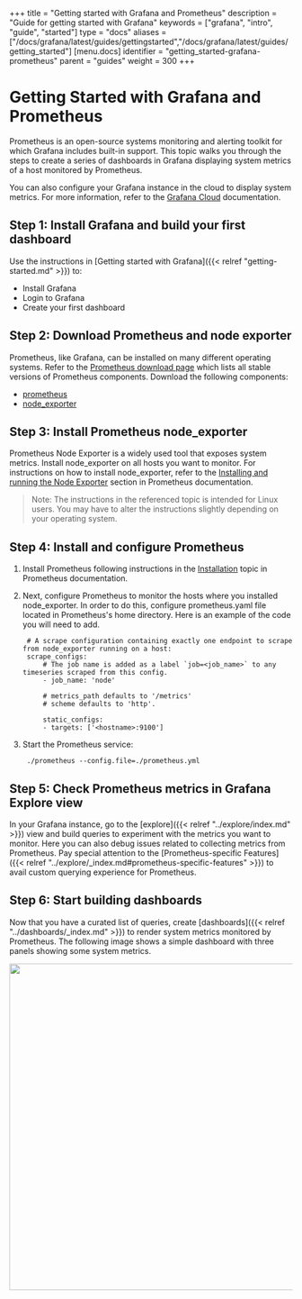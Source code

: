 +++
title = "Getting started with Grafana and Prometheus"
description = "Guide for getting started with Grafana"
keywords = ["grafana", "intro", "guide", "started"]
type = "docs"
aliases = ["/docs/grafana/latest/guides/gettingstarted","/docs/grafana/latest/guides/getting_started"]
[menu.docs]
identifier = "getting_started-grafana-prometheus"
parent = "guides"
weight = 300
+++

# Getting Started with Grafana and Prometheus

Prometheus is an open-source systems monitoring and alerting toolkit for which Grafana includes built-in support. This topic walks you through the steps to create a series of dashboards in Grafana displaying system metrics of a host monitored by Prometheus.

You can also configure your Grafana instance in the cloud to display system metrics. For more information, refer to the [Grafana Cloud](https://grafana.com/docs/grafana-cloud/) documentation.

## Step 1: Install Grafana and build your first dashboard

Use the instructions in [Getting started with Grafana]({{< relref "getting-started.md" >}}) to:
- Install Grafana
- Login to Grafana
- Create your first dashboard

## Step 2: Download Prometheus and node exporter

Prometheus, like Grafana, can be installed on many different operating systems. Refer to the [Prometheus download page](https://prometheus.io/download/) which lists all stable versions of Prometheus components. Download the following components:
 - [prometheus](https://prometheus.io/download/#prometheus)
 - [node_exporter](https://prometheus.io/download/#node_exporter)

## Step 3: Install Prometheus node_exporter

Prometheus Node Exporter is a widely used tool that exposes system metrics. Install node_exporter on all hosts you want to monitor. For instructions on how to install node_exporter, refer to the [Installing and running the Node Exporter](https://prometheus.io/docs/guides/node-exporter/#installing-and-running-the-node-exporter) section in Prometheus documentation.

>Note: The instructions in the referenced topic is intended for Linux users. You may have to alter the instructions slightly depending on your operating system.

## Step 4: Install and configure Prometheus

1. Install Prometheus following instructions in the [Installation](https://prometheus.io/docs/prometheus/latest/installation/) topic in Prometheus documentation.

1. Next, configure Prometheus to monitor the hosts where you installed node_exporter. In order to do this, configure prometheus.yaml file located in Prometheus's home directory. Here is an example of the code you will need to add.
   ```
    # A scrape configuration containing exactly one endpoint to scrape from node_exporter running on a host:
    scrape_configs:
        # The job name is added as a label `job=<job_name>` to any timeseries scraped from this config.
        - job_name: 'node'

        # metrics_path defaults to '/metrics'
        # scheme defaults to 'http'.

        static_configs:
        - targets: ['<hostname>:9100']
   ```

1. Start the Prometheus service:
   ```
    ./prometheus --config.file=./prometheus.yml
   ```

## Step 5: Check Prometheus metrics in Grafana Explore view

In your Grafana instance, go to the [explore]({{< relref "../explore/index.md" >}}) view and build queries to experiment with the metrics you want to monitor. Here you can also debug issues related to collecting metrics from Prometheus. Pay special attention to the [Prometheus-specific Features]({{< relref "../explore/_index.md#prometheus-specific-features" >}}) to avail custom querying experience for Prometheus.

## Step 6: Start building dashboards

Now that you have a curated list of queries, create [dashboards]({{< relref "../dashboards/_index.md" >}}) to render system metrics monitored by Prometheus. The following image shows a simple dashboard with three panels showing some system metrics.

<img class="no-shadow" src="/static/img/docs/getting-started/simple_grafana_prom_dashboard.png" width="580px">
